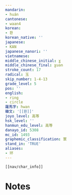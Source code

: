 ```yaml
---
mandarin:
- huán
cantonese:
- waan4
korean:
- 환
korean_native: ''
japanese:
- KAN
japanese_nanori: ''
vietnamese:
middle_chinese_initial: ɣ
middle_chinese_final: ɣuan
stroke_count: 17
radical: 玉
skip_number: 1-4-13
grade_level: 5
pos: ''
english:
- ring
- circle
羅馬字: hwan
韓文: '[[환]]'
joyo_level: 高等
hsk_level: ''
hanmun_edu_level: 高等
danayo_id: 5308
mc_id: 1493
graphemic_classification: 瞏
stand_in: 'TRUE'
aliases:
- 环
---
```

```meta-bind-embed
[[nav/char_info]]
```

# Notes
